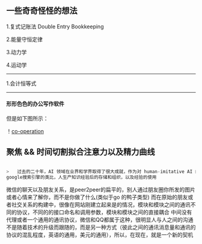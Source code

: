 ## 一些奇奇怪怪的想法

1.复式记账法 Double Entry Bookkeeping

2.能量守恒定律

3.动力学

4.运动学

---

1.会计恒等式

---

#### 形形色色的办公写作软件

但是如下图所示：

！[co-operation](https://github.com/oldtree/todo-plan/blob/master/co.png)


## 聚焦 && 时间切割拟合注意力以及精力曲线


```c++

>   过去的二十年，AI 领域在业界和学界取得了很大成就，作为对 human-imitative AI 的补充，它们通常被称为「智能增强」（IA）。这里计算力和数据被用于创造增强人类 > 智能和创造力的服务。搜索引擎可以看成是 IA 的一个例子（它增强了人类的记忆和现实知识），自然语言翻译也是（它增强了人类的交流能力）。基于计算的声音、图像生成可 > 作为艺术家的调色板和创造力增强器。虽然这类服务可以很自然地涉及高级推理和思考，但目前并没有。它们大部分情况下执行多种字符串匹配和数值运算，以捕捉人类可利    > 用的模式。
google搜索引擎的类比，人生产知识经验后的存储和组织，以及经验的使用
```

微信的聊天以及朋友关系，是peer2peer的扁平的，别人通过朋友圈你所发的图片或者心情来了解你，而不是你做了什么(类似于go 的鸭子类型)
而在原始的朋友或者社交关系的构建中，很像在网站刚建立起来是的情况，模块和模块之间的通讯不同的协议，不同的的接口命名和调用参数，模块和模块之间的直接耦合
中间没有代理或者一个通用的通讯协议，微信和QQ都属于这种，很明显人与人之间的沟通不是随着技术的升级而跟随的，而是另一种方式（彼此之间的通讯消息量和通讯的协议的混乱程度，英语的通用，美元的通用），所以，在现在，就是一个新的契机
